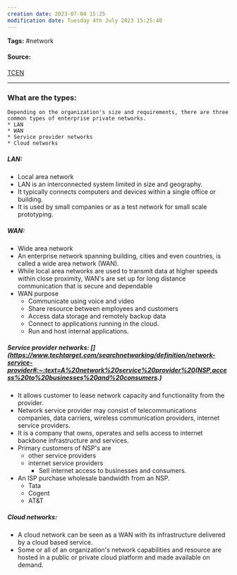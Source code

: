 ```yaml
---
creation date: 2023-07-04 15:25
modification date: Tuesday 4th July 2023 15:25:40
---
```


**Tags:** #network 

#### Source:
[TCEN](https://aws.amazon.com/what-is/computer-networking/)

--------------------------------------

### What are the types:

	Depending on the organization's size and requirements, there are three common types of enterprise private networks.
	* LAN
	* WAN
	* Service provider networks
	* Cloud networks

##### LAN:

* Local area network
* LAN is an interconnected system limited in size and geography.
* It typically connects computers and devices within a single office or building.
* It is used by small companies or as a test network for small scale prototyping.

##### WAN:[](https://aws.amazon.com/what-is/wan/)

* Wide area network
* An enterprise network spanning building, cities and even countries, is called a wide area network (WAN). 
* While local area networks are used to transmit data at higher speeds within close proximity, WAN's are set up for long distance communication that is secure and dependable
* WAN purpose
	* Communicate using voice and video
	* Share resource between employees and customers
	* Access data storage and remotely backup data
	* Connect to applications running in the cloud.
	* Run and host internal applications.

##### Service provider networks: [](https://www.techtarget.com/searchnetworking/definition/network-service-provider#:~:text=A%20network%20service%20provider%20(NSP,access%20to%20businesses%20and%20consumers.)

* It allows customer to lease network capacity and functionality from the provider. 
* Network service provider may consist of telecommunications companies, data carriers, wireless communication providers, internet service providers.
* It is a company that owns, operates and sells access to internet backbone infrastructure and services.
* Primary customers of NSP's are 
	* other service providers
	* internet service providers
		* Sell internet access to businesses and consumers.
* An ISP purchase wholesale bandwidth from an NSP.
	* Tata
	* Cogent
	* AT&T

##### Cloud networks:

* A cloud network can be seen as a WAN with its infrastructure delivered by a cloud based service.
* Some or all of an organization's network capabilities and resource are hosted in a public or private cloud platform and made available on demand.